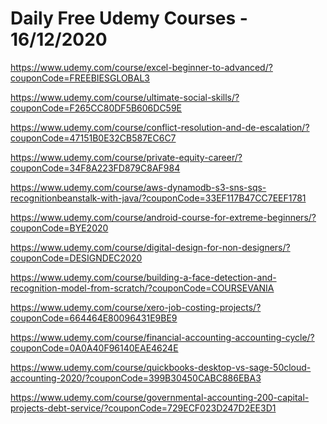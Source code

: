 # Daily Free Udemy Courses - 16/12/2020

https://www.udemy.com/course/excel-beginner-to-advanced/?couponCode=FREEBIESGLOBAL3
https://www.udemy.com/course/ultimate-social-skills/?couponCode=F265CC80DF5B606DC59E
https://www.udemy.com/course/conflict-resolution-and-de-escalation/?couponCode=47151B0E32CB587EC6C7
https://www.udemy.com/course/private-equity-career/?couponCode=34F8A223FD879C8AF984
https://www.udemy.com/course/aws-dynamodb-s3-sns-sqs-recognitionbeanstalk-with-java/?couponCode=33EF117B47CC7EEF1781
https://www.udemy.com/course/android-course-for-extreme-beginners/?couponCode=BYE2020
https://www.udemy.com/course/digital-design-for-non-designers/?couponCode=DESIGNDEC2020
https://www.udemy.com/course/building-a-face-detection-and-recognition-model-from-scratch/?couponCode=COURSEVANIA
https://www.udemy.com/course/xero-job-costing-projects/?couponCode=664464E80096431E9BE9
https://www.udemy.com/course/financial-accounting-accounting-cycle/?couponCode=0A0A40F96140EAE4624E
https://www.udemy.com/course/quickbooks-desktop-vs-sage-50cloud-accounting-2020/?couponCode=399B30450CABC886EBA3
https://www.udemy.com/course/governmental-accounting-200-capital-projects-debt-service/?couponCode=729ECF023D247D2EE3D1
